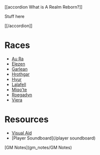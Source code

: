 <script type="module">
    import { init_accordions } from "/js/common/utils.js";
    init_accordions();
    import { init_links } from "/js/common/visual_aid_backend.js";
    init_links();
</script>

[[accordion What is A Realm Reborn?]]

Stuff here

[[/accordion]]

# Races
* [Au Ra](race/aura)
* [Elezen](race/elezen)
* [Garlean](race/garlean)
* [Hrothgar](race/hrothgar)
* [Hyur](race/hyur)
* [Lalafell](race/lalafell)
* [Miqo'te](race/miqote)
* [Roegadyn](race/roegadyn)
* [Viera](race/viera)

# Resources

* [Visual Aid](/visual_aid)
* [Player Soundboard](/player soundboard)

[GM Notes](gm_notes/GM Notes)